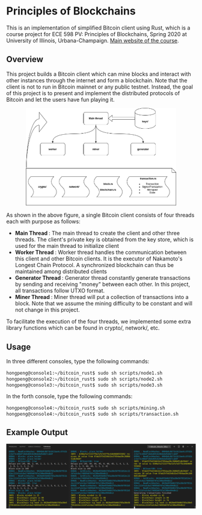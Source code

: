 # Principles of Blockchains

This is an implementation of simplified Bitcoin client using Rust, which is a course project for ECE 598 PV: Principles of Blockchains, Spring 2020 at University of Illinois, Urbana-Champaign. [Main website of the course](https://courses.grainger.illinois.edu/ece598pv/sp2020/).

## Overview

This project builds a Bitcoin client which can mine blocks and interact with other instances through the internet and form a blockchain. Note that the client is not to run in Bitcoin mainnet or any public testnet. Instead, the goal of this project is to present and implement the distributed protocols of Bitcoin and let the users have fun playing it.

<p align="center">
<img src="./overview.png"  width="400">
</p>

As shown in the above figure, a single Bitcoin client consists of four threads each with purpose as follows:

- <strong> Main Thread </strong>: The main thread to create the client and other three threads. The client's private key is obtained from the key store, which is used for the main thread to initialize client
- <strong> Worker Thread </strong>: Worker thread handles the communication between this client and other Bitcoin clients. It is the executor of Nakamoto's Longest Chain Protocol. A synchronized blockchain can thus be maintained among distributed clients
- <strong> Generator Thread </strong>: Generator thread constantly generate transactions by sending and receiving "money" between each other. In this project, all transactions follow UTXO format.
- <strong> Miner Thread </strong>: Miner thread will put a collection of transactions into a block. Note that we assume the mining difficulty to be constant and will not change in this project.

To facilitate the execution of the four threads, we implemented some extra library functions which can be found in crypto/, network/, etc.

## Usage
In three different consoles, type the following commands:
```console
hongpeng@console1:~/bitcoin_rust$ sudo sh scripts/node1.sh
hongpeng@console2:~/bitcoin_rust$ sudo sh scripts/node2.sh
hongpeng@console3:~/bitcoin_rust$ sudo sh scripts/node3.sh
```
In the forth console, type the following commands:
```console
hongpeng@console4:~/bitcoin_rust$ sudo sh scripts/mining.sh
hongpeng@console4:~/bitcoin_rust$ sudo sh scripts/transaction.sh
```

## Example Output
<p align="center">
<img src="./result_instance_short.png"  width="800">
</p>